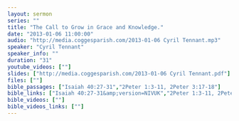 ```yaml
---
layout: sermon
series: ""
title: "The Call to Grow in Grace and Knowledge."
date: "2013-01-06 11:00:00"
audio: "http://media.coggesparish.com/2013-01-06 Cyril Tennant.mp3"
speaker: "Cyril Tennant"
speaker_info: ""
duration: "31"
youtube_videos: [""]
slides: ["http://media.coggesparish.com/2013-01-06 Cyril Tennant.pdf"]
files: [""]
bible_passages: ["Isaiah 40:27-31","2Peter 1:3-11, 2Peter 3:17-18"]
bible_links: ["Isaiah 40:27-31&amp;version=NIVUK","2Peter 1:3-11, 2Peter 3:17-18&amp;version=NIVUK"]
bible_videos: [""]
bible_videos_links: [""]
---
```

